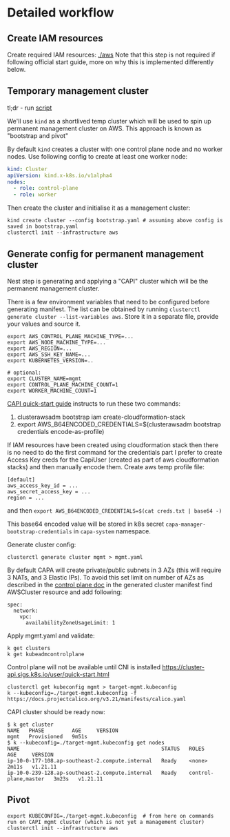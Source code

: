 # Detailed workflow

## Create IAM resources

Create required IAM resources: [./aws](aws/REAADME.md)
Note that this step is not required if following official start guide, more on why this is implemented differently below.

## Temporary management cluster

tl;dr - run [script](../scripts/temp-bootstrap-cluster.yaml)

We'll use `kind` as a shortlived temp cluster which will be used to spin up permanent management cluster on AWS. This approach is known as "bootstrap and pivot"

By default `kind` creates a cluster with one control plane node and no worker nodes. Use following config to create at least one worker node:
```yaml
kind: Cluster
apiVersion: kind.x-k8s.io/v1alpha4
nodes:
  - role: control-plane
  - role: worker
```

Then create the cluster and initialise it as a management cluster:
```
kind create cluster --config bootstrap.yaml # assuming above config is saved in bootstrap.yaml
clusterctl init --infrastructure aws
```

## Generate config for permanent management cluster

Nest step is generating and applying a "CAPI" cluster which will be the permanent management cluster.

There is a few environment variables that need to be configured before generating manifest.
The list can be obtained by running `clusterctl generate cluster --list-variables aws`.
Store it in a separate file, provide your values  and source it.

```
export AWS_CONTROL_PLANE_MACHINE_TYPE=...
export AWS_NODE_MACHINE_TYPE=...
export AWS_REGION=...
export AWS_SSH_KEY_NAME=...
export KUBERNETES_VERSION=..

# optional:
export CLUSTER_NAME=mgmt
export CONTROL_PLANE_MACHINE_COUNT=1
export WORKER_MACHINE_COUNT=1
```

[CAPI quick-start guide](https://cluster-api.sigs.k8s.io/user/quick-start.html) instructs to run these two commands:
1. clusterawsadm bootstrap iam create-cloudformation-stack
2. export AWS_B64ENCODED_CREDENTIALS=$(clusterawsadm bootstrap credentials encode-as-profile)

If IAM resources have been created using cloudformation stack then there is no need to do the first command
for the credentials part I prefer to create Access Key creds for the CapiUser (created as part of aws cloudformation stacks)
and then manually encode them. Create aws temp profile file:
```
[default]
aws_access_key_id = ...
aws_secret_access_key = ...
region = ...

```
and then `export AWS_B64ENCODED_CREDENTIALS=$(cat creds.txt | base64 -)`

This base64 encoded value will be stored in k8s secret `capa-manager-bootstrap-credentials` in `capa-system` namespace.

Generate cluster config:
```
clusterctl generate cluster mgmt > mgmt.yaml
```

By default CAPA will create private/public subnets in 3 AZs (this will require 3 NATs, and 3 Elastic IPs).
To avoid this set limit on number of AZs as described in the [control plane doc](https://cluster-api-aws.sigs.k8s.io/topics/failure-domains/control-planes.html)
in the generated cluster manifest find AWSCluster resource and add following:
```
spec:
  network:
    vpc:
      availabilityZoneUsageLimit: 1
```

Apply mgmt.yaml and validate:
```
k get clusters
k get kubeadmcontrolplane
```
Control plane will not be available until CNI is installed https://cluster-api.sigs.k8s.io/user/quick-start.html
```
clusterctl get kubeconfig mgmt > target-mgmt.kubeconfig
k --kubeconfig=./target-mgmt.kubeconfig -f https://docs.projectcalico.org/v3.21/manifests/calico.yaml
```

CAPI cluster should be ready now:
```
$ k get cluster
NAME   PHASE         AGE     VERSION
mgmt   Provisioned   9m51s
$ k --kubeconfig=./target-mgmt.kubeconfig get nodes
NAME                                              STATUS   ROLES                  AGE     VERSION
ip-10-0-177-108.ap-southeast-2.compute.internal   Ready    <none>                 2m11s   v1.21.11
ip-10-0-239-128.ap-southeast-2.compute.internal   Ready    control-plane,master   3m23s   v1.21.11
```

## Pivot
```
export KUBECONFIG=./target-mgmt.kubeconfig  # from here on commands run on CAPI mgmt cluster (which is not yet a management cluster)
clusterctl init --infrastructure aws
```


